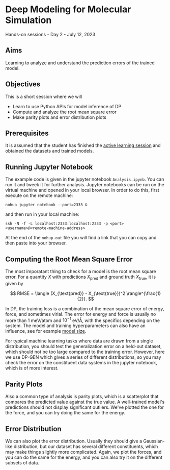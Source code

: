 # Deep Modeling for Molecular Simulation
Hands-on sessions - Day 2 - July 12, 2023

## Aims

Learning to analyze and understand the prediction errors of the trained model.

## Objectives

This is a short session where we will
- Learn to use Python APIs for model inference of DP
- Compute and analyze the root mean square error
- Make parity plots and error distribution plots

## Prerequisites

It is assumed that the student has finished the [active learning session](https://github.com/CSIprinceton/workshop-july-2023/tree/main/hands-on-sessions/day-2/5-active-learning) and obtained the datasets and trained models.

## Running Jupyter Notebook

The example code is given in the jupyter notebook ```Analysis.ipynb```. You can run it and tweek it for further analysis. Jupyter notebooks can be run on the virtual machine and opened in your local browser.
In order to do this, first execute on the remote machine:
```
nohup jupyter notebook --port=2333 &
```
and then run in your local machine:
```
ssh -N -f -L localhost:2333:localhost:2333 -p <port> <username>@<remote-machine-address>
```
At the end of the ```nohup.out``` file you will find a link that you can copy and then paste into your browser.

## Computing the Root Mean Square Error

The most imporatant thing to check for a model is the root mean square error. 
For a quantity $X$ with predictions $X_{\text{pred}}$ and ground truth $X_{\text{true}}$, it is given by

$$ RMSE = \langle (X_{\text{pred}} - X_{\text{true}})^2 \rangle^{\frac{1}{2}}. $$

In DP, the training loss is a combination of the mean square error of energy, force, and sometimes virial.
The error for energy and force is usually no more than 1 meV/atom and $10^{-1}$ eV/Å, 
with the specifics depending on the system. The model and training hyperparameters can also have an influence, 
see for example [model size](https://github.com/deepmodeling/deepmd-kit/blob/master/doc/troubleshooting/howtoset_netsize.md). 

For typical machine learning tasks where data are drawn from a single distribution, 
you should test the generalization error on a held-out dataset, 
which should not be too large compared to the training error.
However, here we use DP-GEN which gives a series of different distributions, 
so you may check the error on the constituent data systems in the jupyter notebook, 
which is of more interest.

## Parity Plots

Also a common type of analysis is parity plots, 
which is a scatterplot that compares the predicted value against the true value. 
A well-trained model's predictions should not display significant outliers. 
We've plotted the one for the force, and you can try doing the same for the energy.

## Error Distribution

We can also plot the error distribution. Usually they should give a Gaussian-like distribution, but our dataset has several different constituents, which may make things slightly more complicated. Again, we plot the forces, and you can do the same for the energy, and you can also try it on the different subsets of data.
